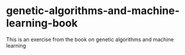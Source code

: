 # genetic-algorithms-and-machine-learning-book
This is an exercise from the book on genetic algorithms and machine learning
